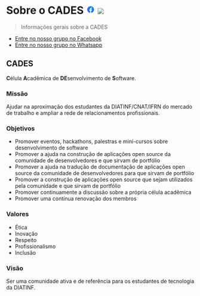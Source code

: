 # Sobre o CADES [<img width="24" src="https://raw.githubusercontent.com/edent/SuperTinyIcons/master/images/svg/facebook.svg?sanitize=true">](https://www.facebook.com/groups/1179653102165682) [<img width="24" src="https://upload.wikimedia.org/wikipedia/commons/thumb/6/6b/WhatsApp.svg/2000px-WhatsApp.svg.png">](https://chat.whatsapp.com/H6UWSSayqvO7kTeWKJ9jdb)
> Informações gerais sobre a CADES

* [Entre no nosso grupo no Facebook](https://www.facebook.com/groups/1179653102165682)
* [Entre no nosso grupo no Whatsapp](https://chat.whatsapp.com/H6UWSSayqvO7kTeWKJ9jdb)

## CADES

**C**élula **A**cadêmica de **DE**senvolvimento de **S**oftware.

### Missão

Ajudar na aproximação dos estudantes da DIATINF/CNAT/IFRN do mercado de trabalho e ampliar a rede de relacionamentos profissionais.

### Objetivos

- Promover eventos, hackathons, palestras e mini-cursos sobre desenvolvimento de software
- Promover a ajuda na construção de aplicações open source da comunidade de desenvolvedores e que sirvam de portfólio
- Promover a ajuda na tradução de documentação de aplicações open source da comunidade de desenvolvedores para que sirvam de portfólio
- Promover a construção de aplicações open source que sejam utilizados pela comunidade e que sirvam de portfólio
- Promover continuamente a discussão sobre a própria célula acadêmica
- Promover uma contínua renovação dos membros

### Valores

- Ética
- Inovação
- Respeito
- Profissionalismo
- Inclusão

### Visão

Ser uma comunidade ativa e de referência para os estudantes de tecnologia da DIATINF.
